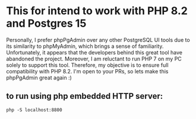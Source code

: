 # This for intend to work with PHP 8.2 and Postgres 15

Personally, I prefer phpPgAdmin over any other PostgreSQL UI tools due to its similarity to phpMyAdmin, which brings a sense of familiarity. Unfortunately, it appears that the developers behind this great tool have abandoned the project. Moreover, I am reluctant to run PHP 7 on my PC solely to support this tool. Therefore, my objective is to ensure full compatibility with PHP 8.2. I'm open to your PRs, so lets make this phpPgAdmin great again :)

## to run using php embedded HTTP server:
`php -S localhost:8800`